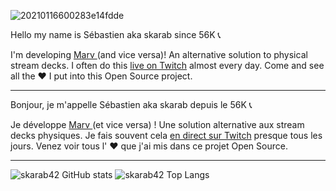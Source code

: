![20210116600283e14fdde](https://user-images.githubusercontent.com/62928763/127443230-ca696173-621d-490e-8967-bcc5121fd066.jpeg)


Hello my name is Sébastien aka skarab since 56K 📞

I'm developing [Marv ](https://github.com/skarab42/marv)(and vice versa)! An alternative solution to physical stream decks.
I often do this [live on Twitch](https://www.twitch.tv/skarab42) almost every day. Come and see all the ♥ I put into this Open Source project.

---

Bonjour, je m'appelle Sébastien aka skarab depuis le 56K 📞

Je développe [Marv ](https://github.com/skarab42/marv)(et vice versa) ! Une solution alternative aux stream decks physiques.
Je fais souvent cela [en direct sur Twitch](https://www.twitch.tv/skarab42) presque tous les jours. Venez voir tous l' ♥ que j'ai mis dans ce projet Open Source.

---

![skarab42 GitHub stats](https://github-readme-stats.vercel.app/api?username=skarab42&show_icons=true&theme=synthwave)
![skarab42 Top Langs](https://github-readme-stats.vercel.app/api/top-langs/?username=skarab42&langs_count=10&layout=compact&theme=synthwave)
